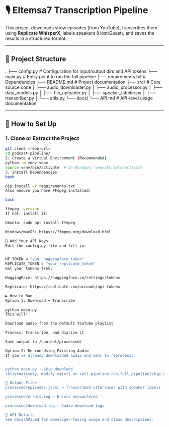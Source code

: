 # 🎙️ Eltemsa7 Transcription Pipeline

This project downloads show episodes (from YouTube), transcribes them using **Replicate WhisperX**, labels speakers (Host/Guest), and saves the results in a structured format.

---

## 📁 Project Structure

.
├── config.py # Configuration for input/output dirs and API tokens
├── main.py # Entry point to run the full pipeline
├── requirements.txt # Dependencies
├── README.md # Project documentation
├── src/ # Core source code
│ ├── audio_downloader.py
│ ├── audio_processor.py
│ ├── data_models.py
│ ├── file_uploader.py
│ ├── speaker_labeler.py
│ ├── transcriber.py
│ └── utils.py
└── docs/
└── API.md # API-level usage documentation



---

## 🚀 How to Set Up

### 1. Clone or Extract the Project

```bash
git clone <repo-url>  
cd podcast-pipeline/
2. Create a Virtual Environment (Recommended)
python -m venv venv
source venv/bin/activate  # On Windows: venv\Scripts\activate
3. Install Dependencies
bash

pip install -r requirements.txt
Also ensure you have FFmpeg installed:

bash

ffmpeg -version
If not, install it:

Ubuntu: sudo apt install ffmpeg

Windows/macOS: https://ffmpeg.org/download.html

🔑 Add Your API Keys
Edit the config.py file and fill in:


HF_TOKEN = "your_huggingface_token"
REPLICATE_TOKEN = "your_replicate_token"
Get your tokens from:

HuggingFace: https://huggingface.co/settings/tokens

Replicate: https://replicate.com/account/api-tokens

▶️ How to Run
Option 1: Download + Transcribe

python main.py
This will:

Download audio from the default YouTube playlist

Process, transcribe, and diarize it

Save output to /content/processed/

Option 2: Re-run Using Existing Audio
If you've already downloaded audio and want to reprocess:


python main.py --skip-download
(Alternatively, modify main() or call pipeline.run_full_pipeline(skip_download=True) manually.)

📂 Output Files
processed/episodes.jsonl — Transcribed utterances with speaker labels

processed/errors.log — Errors encountered

processed/download.log — Audio download logs

📄 API Details
See docs/API.md for developer-facing usage and class descriptions.
